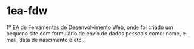 # 1ea-fdw
1º EA de Ferramentas de Desenvolvimento Web, onde foi criado um pequeno site com formulário de envio de dados pessoais como: nome, e-mail, data de nascimento e etc... 

